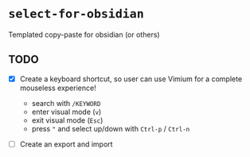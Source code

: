 # `select-for-obsidian`

Templated copy-paste for obsidian (or others)

## TODO

- [x] Create a keyboard shortcut, so user can use Vimium for a complete mouseless experience!
    - search with `/KEYWORD`
    - enter visual mode (`v`)
    - exit visual mode (`Esc`)
    - press `"` and select up/down with `Ctrl-p` / `Ctrl-n`
- [ ] Create an export and import

